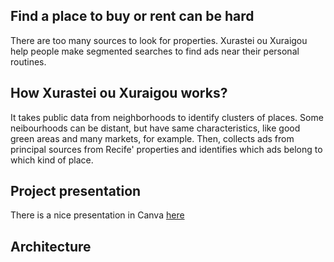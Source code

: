 ## Find a place to buy or rent can be hard

There are too many sources to look for properties. Xurastei ou Xuraigou help people make segmented searches to find ads near their personal routines.

## How Xurastei ou Xuraigou works?

It takes public data from neighborhoods to identify clusters of places. Some neibourhoods can be distant, but have same characteristics, like good green areas and many markets, for example. Then, collects ads from principal sources from Recife' properties and identifies which ads belong to which kind of place.

## Project presentation

There is a nice presentation in Canva [here](https://www.canva.com/design/DAErzzYvh_M/QsxB75L-e490gy0vCPS5jw/view?utm_content=DAErzzYvh_M&utm_campaign=designshare&utm_medium=link&utm_source=publishsharelink)

## Architecture